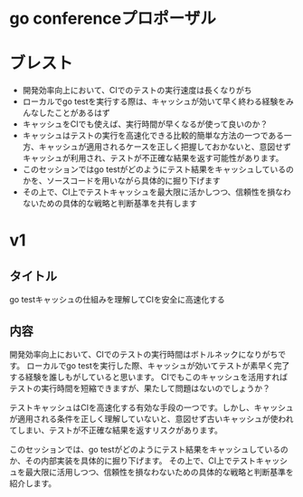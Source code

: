 # go conferenceプロポーザル

# ブレスト

- 開発効率向上において、CIでのテストの実行速度は長くなりがち
- ローカルでgo testを実行する際は、キャッシュが効いて早く終わる経験をみんなしたことがあるはず
- キャッシュをCIでも使えば、実行時間が早くなるが使って良いのか？
- キャッシュはテストの実行を高速化できる比較的簡単な方法の一つである一方、キャッシュが適用されるケースを正しく把握しておかないと、意図せずキャッシュが利用され、テストが不正確な結果を返す可能性があります。
- このセッションではgo testがどのようにテスト結果をキャッシュしているのかを、ソースコードを用いながら具体的に掘り下げます
- その上で、CI上でテストキャッシュを最大限に活かしつつ、信頼性を損なわないための具体的な戦略と判断基準を共有します

# v1

## タイトル

go testキャッシュの仕組みを理解してCIを安全に高速化する

## 内容

開発効率向上において、CIでのテストの実行時間はボトルネックになりがちです。
ローカルでgo testを実行した際、キャッシュが効いてテストが素早く完了する経験を誰しもがしていると思います。
CIでもこのキャッシュを活用すればテストの実行時間を短縮できますが、果たして問題はないのでしょうか？

テストキャッシュはCIを高速化する有効な手段の一つです。しかし、キャッシュが適用される条件を正しく理解していないと、意図せず古いキャッシュが使われてしまい、テストが不正確な結果を返すリスクがあります。

このセッションでは、go testがどのようにテスト結果をキャッシュしているのか、その内部実装を具体的に掘り下げます。
その上で、CI上でテストキャッシュを最大限に活用しつつ、信頼性を損なわないための具体的な戦略と判断基準を紹介します。
